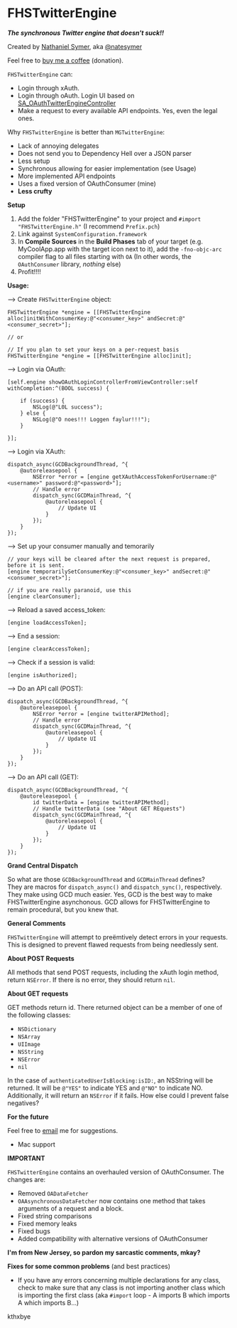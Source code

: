 FHSTwitterEngine
================

***The synchronous Twitter engine that doesn't suck!!***

Created by [Nathaniel Symer](mailto:nate@natesymer.com), aka [@natesymer](http://twitter.com/natesymer) 

Feel free to <a href="http://natesymer.com/donate/" alt="Buy me a coffee or graphics card">buy me a coffee</a> (donation).


`FHSTwitterEngine` can:

- Login through xAuth.
- Login through oAuth. Login UI based on [SA_OAuthTwitterEngineController](https://github.com/bengottlieb/Twitter-OAuth-iPhone)
- Make a request to every available API endpoints. Yes, even the legal ones.


Why `FHSTwitterEngine` is better than `MGTwitterEngine`:

- Lack of annoying delegates
- Does not send you to Dependency Hell over a JSON parser
- Less setup
- Synchronous allowing for easier implementation (see Usage)
- More implemented API endpoints
- Uses a fixed version of OAuthConsumer (mine)
- **Less crufty**


**Setup**

1. Add the folder "FHSTwitterEngine" to your project and `#import "FHSTwitterEngine.h"` (I recommend `Prefix.pch`)
2. Link against `SystemConfiguration.framework`
3. In **Compile Sources** in the **Build Phases** tab of your target (e.g. MyCoolApp.app with the target icon next to it), add the `-fno-objc-arc` compiler flag to all files starting with `OA` (In other words, the `OAuthConsumer` library, *nothing* else)
4. Profit!!!!

**Usage:**

--> Create `FHSTwitterEngine` object:

    FHSTwitterEngine *engine = [[FHSTwitterEngine alloc]initWithConsumerKey:@"<consumer_key>" andSecret:@"<consumer_secret>"];
    
    // or 
    
    // If you plan to set your keys on a per-request basis
    FHSTwitterEngine *engine = [[FHSTwitterEngine alloc]init]; 
    
--> Login via OAuth:
    
    [self.engine showOAuthLoginControllerFromViewController:self withCompletion:^(BOOL success) {
        
        if (success) {
            NSLog(@"L0L success");
        } else {
            NSLog(@"O noes!!! Loggen faylur!!!");
        }
       
    }];
    
--> Login via XAuth:
    
    dispatch_async(GCDBackgroundThread, ^{
    	@autoreleasepool {
    		NSError *error = [engine getXAuthAccessTokenForUsername:@"<username>" password:@"<password>"];
        	// Handle error
        	dispatch_sync(GCDMainThread, ^{
    			@autoreleasepool {
        			// Update UI
        		}
       		});
    	}
    });
    
--> Set up your consumer manually and temorarily
	
	// your keys will be cleared after the next request is prepared, before it is sent.
	[engine temporarilySetConsumerKey:@"<consumer_key>" andSecret:@"<consumer_secret>"];
	
	// if you are really paranoid, use this
	[engine clearConsumer];
	
    
--> Reload a saved access_token:

    [engine loadAccessToken];

--> End a session:

    [engine clearAccessToken];

--> Check if a session is valid:

    [engine isAuthorized];
    
--> Do an API call (POST):

    dispatch_async(GCDBackgroundThread, ^{
    	@autoreleasepool {
    		NSError *error = [engine twitterAPIMethod]; 
    		// Handle error
    		dispatch_sync(GCDMainThread, ^{
    			@autoreleasepool {
        			// Update UI
        		}
       		});
    	}
    });

--> Do an API call (GET):

    dispatch_async(GCDBackgroundThread, ^{
    	@autoreleasepool {
    		id twitterData = [engine twitterAPIMethod];
    		// Handle twitterData (see "About GET REquests")
    		dispatch_sync(GCDMainThread, ^{
    			@autoreleasepool {
        			// Update UI
        		}
       		});
    	}
    });

**Grand Central Dispatch**

So what are those `GCDBackgroundThread` and `GCDMainThread` defines?<br />
They are macros for `dispatch_async()` and `dispatch_sync()`, respectively. They make using GCD much easier. Yes, GCD is the best way to make FHSTwitterEngine asynchonous. GCD allows for FHSTwitterEngine to remain procedural, but you knew that.

**General Comments**

`FHSTwitterEngine` will attempt to preëmtively detect errors in your requests. This is designed to prevent flawed requests from being needlessly sent.

**About POST Requests**

All methods that send POST requests, including the xAuth login method, return `NSError`. If there is no error, they should return `nil`.

**About GET requests**

GET methods return id. There returned object can be a member of one of the following classes:

- `NSDictionary`
- `NSArray`
- `UIImage`
- `NSString`
- `NSError`
- `nil`

In the case of `authenticatedUserIsBlocking:isID:`, an NSString will be returned. It will be `@"YES"` to indicate YES and `@"NO"` to indicate NO. Additionally, it will return an `NSError` if it fails. How else could I prevent false negatives?

**For the future**

Feel free to [email](mailto:nate@natesymer.com) me for suggestions.

- Mac support

**IMPORTANT**

`FHSTwitterEngine` contains an overhauled version of OAuthConsumer. The changes are:
- Removed `OADataFetcher`
- `OAAsynchronousDataFetcher` now contains one method that takes arguments of a request and a block.
- Fixed string comparisons
- Fixed memory leaks
- Fixed bugs
- Added compatibility with alternative versions of OAuthConsumer

**I'm from New Jersey, so pardon my sarcastic comments, mkay?**

**Fixes for some common problems** (and best practices)

- If you have any errors concerning multiple declarations for any class, check to make sure that any class is not importing another class which is importing the first class (aka `#import` loop - A imports B which imports A which imports B...)

kthxbye


